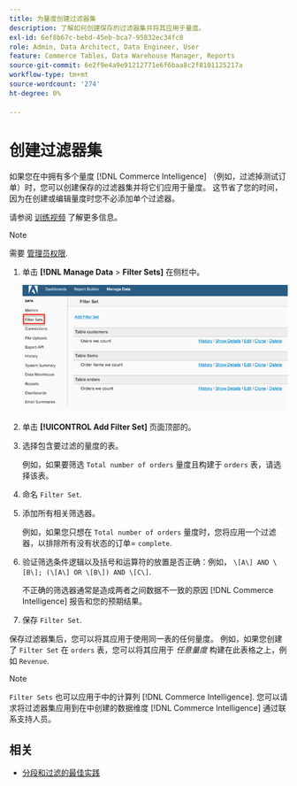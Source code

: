 ```yaml
---
title: 为量度创建过滤器集
description: 了解如何创建保存的过滤器集并将其应用于量度。
exl-id: 6ef8b67c-bebd-45eb-bca7-95832ec34fc8
role: Admin, Data Architect, Data Engineer, User
feature: Commerce Tables, Data Warehouse Manager, Reports
source-git-commit: 6e2f9e4a9e91212771e6f6baa8c2f8101125217a
workflow-type: tm+mt
source-wordcount: '274'
ht-degree: 0%

---
```


# 创建过滤器集

如果您在中拥有多个量度 [!DNL Commerce Intelligence] （例如，过滤掉测试订单）时，您可以创建保存的过滤器集并将它们应用于量度。 这节省了您的时间，因为在创建或编辑量度时您不必添加单个过滤器。

请参阅 [训练视频](https://experienceleague.adobe.com/docs/commerce-knowledge-base/kb/how-to/mbi-training-video-filter-sets.html) 了解更多信息。

>[!NOTE]
>
>需要 [管理员权限](../../administrator/user-management/user-management.md).

1. 单击 **[!DNL Manage Data** > **Filter Sets]** 在侧栏中。

   ![](../../assets/create-filter-sets.png)

1. 单击 **[!UICONTROL Add Filter Set]** 页面顶部的。

1. 选择包含要过滤的量度的表。

   例如，如果要筛选 `Total number of orders` 量度且构建于 `orders` 表，请选择该表。

1. 命名 `Filter Set`.

1. 添加所有相关筛选器。

   例如，如果您只想在 `Total number of orders` 量度时，您将应用一个过滤器，以排除所有没有状态的订单= `complete`.

1. 验证筛选条件逻辑以及括号和运算符的放置是否正确：例如， `\[A\] AND \[B\]; (\[A\] OR \[B\]) AND \[C\]`.

   不正确的筛选器通常是造成两者之间数据不一致的原因 [!DNL Commerce Intelligence] 报告和您的预期结果。

1. 保存 `Filter Set`.

保存过滤器集后，您可以将其应用于使用同一表的任何量度。 例如，如果您创建了 `Filter Set` 在 `orders` 表，您可以将其应用于 *任意量度* 构建在此表格之上，例如 `Revenue`.

>[!NOTE]
>
>`Filter Sets` 也可以应用于中的计算列 [!DNL Commerce Intelligence]. 您可以请求将过滤器集应用到在中创建的数据维度 [!DNL Commerce Intelligence] 通过联系支持人员。

## 相关

* [分段和过滤的最佳实践](../../best-practices/segment-filter.md)
